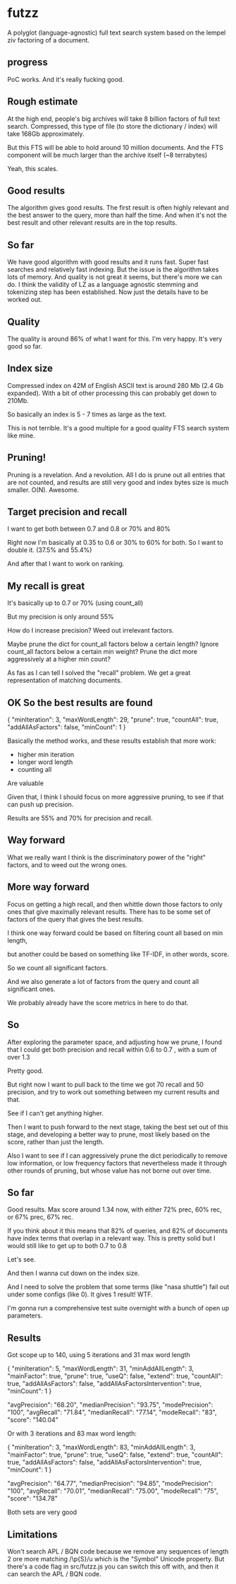 # futzz

A polyglot (language-agnostic) full text search system based on the lempel ziv factoring of a document.

## progress

PoC works. And it's really fucking good.

## Rough estimate

At the high end, people's big archives will take 8 billion factors of full text search. Compressed, this type of file (to store the dictionary / index) will take 168Gb approximately.

But this FTS will be able to hold around 10 million documents. And the FTS component will be much larger than the archive itself (~8 terrabytes)

Yeah, this scales.

## Good results

The algorithm gives good results. The first result is often highly relevant and the best answer to the query, more than half the time. And when it's not the best result and other relevant results are in the top results.

## So far

We have good algorithm with good results and it runs fast. Super fast searches and relatively fast indexing. But the issue is the algorithm takes lots of memory. And quality is not great it seems, but there's more we can do. I think the validity of LZ as a language agnostic stemming and tokenizing step has been established. Now just the details have to be worked out.

## Quality

The quality is around 86% of what I want for this. I'm very happy. It's very good so far. 

## Index size

Compressed index on 42M of English ASCII text is around 280 Mb (2.4 Gb expanded).
With a bit of other processing this can probably get down to 210Mb. 

So basically an index is 5 - 7 times as large as the text.

This is not terrible. It's a good multiple for a good quality FTS search system like mine.

## Pruning!

Pruning is a revelation. And a revolution. All I do is prune out all entries that are not counted, and results are still very good and index bytes size is much smaller. O(N). Awesome.

## Target precision and recall

I want to get both between 0.7 and 0.8 or 70% and 80%

Right now I'm basically at 0.35 to 0.6 or 30% to 60% for both. So I want to double it.
(37.5% and 55.4%)

And after that I want to work on ranking.

## My recall is great

It's basically up to 0.7 or 70% (using count_all)

But my precision is only around 55%

How do I increase precision? Weed out irrelevant factors.

Maybe prune the dict for count_all factors below a certain length?
Ignore count_all factors below a certain min weight?
Prune the dict more aggressively at a higher min count?

As fas as I can tell I solved the "recall" problem. We get a great representation of matching documents.

## OK So the best results are found

{
  "minIteration": 3,
  "maxWordLength": 29,
  "prune": true,
  "countAll": true,
  "addAllAsFactors": false,
  "minCount": 1
}

Basically the method works, and these results establish that more work:

- higher min iteration
- longer word length
- counting all 

Are valuable

Given that, I think I should focus on more aggressive pruning, to see if that can push up precision.

Results are 55% and 70% for precision and recall.

## Way forward

What we really want I think is the discriminatory power of the "right" factors, and to weed out the wrong ones.

## More way forward

Focus on getting a high recall, and then whittle down those factors to only ones that give maximally relevant results. There has to be some set of factors of the query that gives the best results.

I think one way forward could be based on filtering count all based on min length,

but another could be based on something like TF-IDF, in other words, score. 

So we count all significant factors. 

And we also generate a lot of factors from the query and count all significant ones.

We probably already have the score metrics in here to do that.

## So

After exploring the parameter space, and adjusting how we prune, I found that I could get both precision and recall within 0.6 to 0.7 , with a sum of over 1.3

Pretty good. 

But right now I want to pull back to the time we got 70 recall and 50 precision, and try to work out something between my current results and that.

See if I can't get anything higher.

Then I want to push forward to the next stage, taking the best set out of this stage, and developing a better way to prune, most likely based on the score, rather than just the length.

Also I want to see if I can aggressively prune the dict periodically to remove low information, or low frequency factors that nevertheless made it through other rounds of pruning, but whose value has not borne out over time.

## So far

Good results. Max score around 1.34 now, with either 72% prec, 60% rec, or 67% prec, 67% rec.

If you think about it this means that 82% of queries, and 82% of documents have index terms that overlap in a relevant way. This is pretty solid but I would still like to get up to both 0.7 to 0.8

Let's see.

And then I wanna cut down on the index size.

And I need to solve the problem that some terms (like "nasa shuttle") fail out under some configs (like 0). It gives 1 result! WTF.

I'm gonna run a comprehensive test suite overnight with a bunch of open up parameters.

## Results

Got scope up to 140, using 5 iterations and 31 max word length


{
  "minIteration": 5,
  "maxWordLength": 31,
  "minAddAllLength": 3,
  "mainFactor": true,
  "prune": true,
  "useQ": false,
  "extend": true,
  "countAll": true,
  "addAllAsFactors": false,
  "addAllAsFactorsIntervention": true,
  "minCount": 1
}

  "avgPrecision": "68.20",
  "medianPrecision": "93.75",
  "modePrecision": "100",
  "avgRecall": "71.84",
  "medianRecall": "77.14",
  "modeRecall": "83",
  "score": "140.04"

Or with 3 iterations and 83 max word length:

{
  "minIteration": 3,
  "maxWordLength": 83,
  "minAddAllLength": 3,
  "mainFactor": true,
  "prune": true,
  "useQ": false,
  "extend": true,
  "countAll": true,
  "addAllAsFactors": false,
  "addAllAsFactorsIntervention": true,
  "minCount": 1
}

  "avgPrecision": "64.77",
  "medianPrecision": "94.85",
  "modePrecision": "100",
  "avgRecall": "70.01",
  "medianRecall": "75.00",
  "modeRecall": "75",
  "score": "134.78"


Both sets are very good

## Limitations

Won't search APL / BQN code because we remove any sequences of length 2 ore more matching /\p{S}/u which is the "Symbol" Unicode property. But there's a code flag in src/futzz.js you can switch this off with, and then it can search the APL / BQN code.
